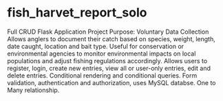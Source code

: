 # fish_harvet_report_solo
Full CRUD Flask Application 
Project Purpose: Voluntary Data Collection 
Allows anglers to document their catch based on species, weight, length, date caught, location and bait type. Useful for conservation or environmental agencies to monitor environmental impacts on local populations and adjust fishing regulations accordingly. Allows users to register, login, create new entries, view all or user-only entries, edit and delete entries. Conditional rendering and conditional queries. Form validation, authentication and authorization, uses MySQL databse. One to Many relationship.
